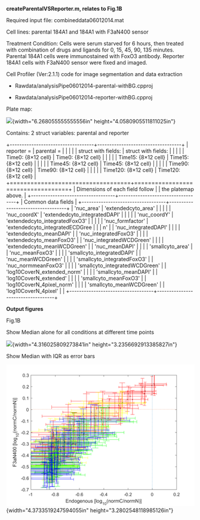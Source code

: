 **createParentalVSReporter.m, relates to Fig.1B**

Required input file: combineddata06012014.mat

Cell lines: parental 184A1 and 184A1 with F3aN400 sensor

Treatment Condition: Cells were serum starved for 6 hours, then treated
with combination of drugs and ligands for 0, 15, 45, 90, 135 minutes.
Parental 184A1 cells were immunostained with FoxO3 antibody. Reporter
184A1 cells with F3aN400 sensor were fixed and imaged.

Cell Profiler (Ver:2.1.1) code for image segmentation and data
extraction

-   Rawdata/analysisPipe06012014-parental-withBG.cpproj

-   Rawdata/analysisPipe06012014-reporter-withBG.cpproj

Plate map:

![](media/image1.emf){width="6.268055555555556in"
height="4.0580905511811025in"}

Contains: 2 struct variables: parental and reporter

+-----------------------------------+-----------------------------------+
| reporter =                        | parental =                        |
|                                   |                                   |
| struct with fields:               | struct with fields:               |
|                                   |                                   |
| Time0: {8×12 cell}                | Time0: {8×12 cell}                |
|                                   |                                   |
| Time15: {8×12 cell}               | Time15: {8×12 cell}               |
|                                   |                                   |
| Time45: {8×12 cell}               | Time45: {8×12 cell}               |
|                                   |                                   |
| Time90: {8×12 cell}               | Time90: {8×12 cell}               |
|                                   |                                   |
| Time120: {8×12 cell}              | Time120: {8×12 cell}              |
+===================================+===================================+
| Dimensions of each field follow   |
| the platemap above.               |
+-----------------------------------+-----------------------------------+
| Common data fields                |
+-----------------------------------+-----------------------------------+
| \'nuc\_area\'                     | \'extendedcyto\_area\'            |
|                                   |                                   |
| \'nuc\_coordX\'                   | \'extendedcyto\_integratedDAPI\'  |
|                                   |                                   |
| \'nuc\_coordY\'                   | \'extendedcyto\_integratedFoxO3\' |
|                                   |                                   |
| \'nuc\_formfactor\'               | \'extendedcyto\_integratedECDGree |
|                                   | n\'                               |
| \'nuc\_integratedDAPI\'           |                                   |
|                                   | \'extendedcyto\_meanDAPI\'        |
| \'nuc\_integratedFoxO3\'          |                                   |
|                                   | \'extendedcyto\_meanFoxO3\'       |
| \'nuc\_integratedWCDGreen\'       |                                   |
|                                   | \'extendedcyto\_meanWCDGreen\'    |
| \'nuc\_meanDAPI\'                 |                                   |
|                                   | \'smallcyto\_area\'               |
| \'nuc\_meanFoxO3\'                |                                   |
|                                   | \'smallcyto\_integratedDAPI\'     |
| \'nuc\_meanWCDGreen\'             |                                   |
|                                   | \'smallcyto\_integratedFoxO3\'    |
| \'nuc\_normmeanFoxO3\'            |                                   |
|                                   | \'smallcyto\_integratedWCDGreen\' |
| \'log10CoverN\_extended\_norm\'   |                                   |
|                                   | \'smallcyto\_meanDAPI\'           |
| \'log10CoverN\_extended\'         |                                   |
|                                   | \'smallcyto\_meanFoxO3\'          |
| \'log10CoverN\_4pixel\_norm\'     |                                   |
|                                   | \'smallcyto\_meanWCDGreen\'       |
| \'log10CoverN\_4pixel\'           |                                   |
+-----------------------------------+-----------------------------------+

**Output figures**

Fig.1B

Show Median alone for all conditions at different time points

![](media/image2.emf){width="4.316025809273841in"
height="3.2356692913385827in"}

Show Median with IQR as error bars

![](media/image3.png){width="4.3733519247594055in"
height="3.2802548118985126in"}
